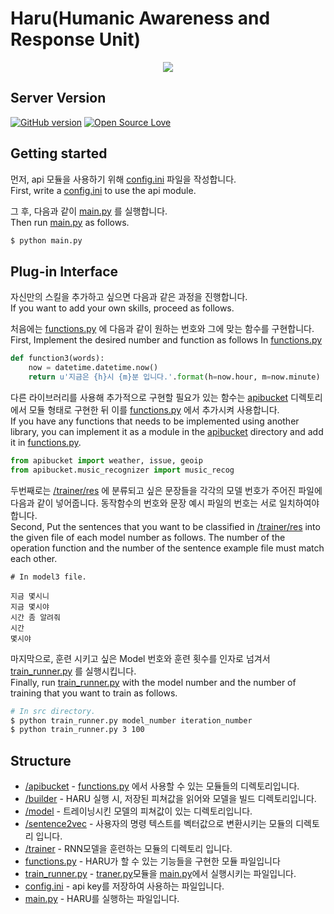 Haru(Humanic Awareness and Response Unit) 
===============================================================================

<p align="center">
  <img src="http://i.imgur.com/0TUUXZO.png">
</p>

## Server Version
[![GitHub version](https://badge.fury.io/gh/boennemann%2Fbadges.svg)](http://badge.fury.io/gh/boennemann%2Fbadges)
[![Open Source Love](https://badges.frapsoft.com/os/mit/mit.svg?v=102)](https://github.com/ellerbrock/open-source-badge/)

## Getting started

먼저, api 모듈을 사용하기 위해 [config.ini](https://github.com/CNUPiedPiper/HARU-Server/blob/master/src/config.ini) 파일을 작성합니다.</br>
First, write a [config.ini](https://github.com/CNUPiedPiper/HARU-Server/blob/master/src/config.ini) to use the api module.

그 후, 다음과 같이 [main.py](https://github.com/CNUPiedPiper/HARU-Server/blob/master/src/main.py) 를 실행합니다.</br>
Then run [main.py](https://github.com/CNUPiedPiper/HARU-Server/blob/master/src/main.py) as follows.
``` bash
$ python main.py
```

## Plug-in Interface
자신만의 스킬을 추가하고 싶으면 다음과 같은 과정을 진행합니다.</br>
If you want to add your own skills, proceed as follows.</br>


처음에는 [functions.py](https://github.com/CNUPiedPiper/HARU-Server/blob/master/src/functions.py) 에 다음과 같이 원하는 번호와 그에 맞는 함수를 구현합니다.</br>
First, Implement the desired number and function as follows In [functions.py](https://github.com/CNUPiedPiper/HARU-Server/blob/master/src/functions.py)

``` python
def function3(words):
    now = datetime.datetime.now()
    return u'지금은 {h}시 {m}분 입니다.'.format(h=now.hour, m=now.minute)
```

다른 라이브러리를 사용해 추가적으로 구현할 필요가 있는 함수는 [apibucket](https://github.com/CNUPiedPiper/HARU-Server/tree/master/src/apibucket) 디렉토리에서 모듈 형태로 구현한 뒤 이를 [functions.py](https://github.com/CNUPiedPiper/HARU-Server/blob/master/src/functions.py) 에서 추가시켜 사용합니다.</br>
If you have any functions that needs to be implemented using another library, you can implement it as a module in the [apibucket](https://github.com/CNUPiedPiper/HARU-Server/tree/master/src/apibucket) directory and add it in [functions.py](https://github.com/CNUPiedPiper/HARU-Server/blob/master/src/functions.py).
``` python
from apibucket import weather, issue, geoip
from apibucket.music_recognizer import music_recog
```

두번째로는 [/trainer/res](https://github.com/CNUPiedPiper/HARU-Server/tree/master/src/trainer/res) 에 분류되고 싶은 문장들을 각각의 모델 번호가 주어진 파일에 다음과 같이 넣어줍니다. 동작함수의 번호와 문장 예시 파일의 번호는 서로 일치하여야 합니다. </br>
Second, Put the sentences that you want to be classified in [/trainer/res](https://github.com/CNUPiedPiper/HARU-Server/tree/master/src/trainer/res) into the given file of each model number as follows. The number of the operation function and the number of the sentence example file must match each other.

``` 
# In model3 file.

지금 몇시니
지금 몇시야
시간 좀 알려줘
시간
몇시야
```


마지막으로, 훈련 시키고 싶은 Model 번호와 훈련 횟수를 인자로 넘겨서 [train_runner.py](https://github.com/CNUPiedPiper/HARU-Server/blob/master/src/train_runner.py) 를 실행시킵니다.</br>
Finally, run [train_runner.py](https://github.com/CNUPiedPiper/HARU-Server/blob/master/src/train_runner.py) with the model number and the number of training that you want to train as follows.
``` bash
# In src directory.
$ python train_runner.py model_number iteration_number
$ python train_runner.py 3 100
```

## Structure

- [/apibucket](https://github.com/CNUPiedPiper/HARU-Server/tree/master/src/apibucket) - [functions.py](https://github.com/CNUPiedPiper/HARU/blob/master/src/functions.py) 에서 사용할 수 있는 모듈들의 디렉토리입니다. </br>
- [/builder](https://github.com/CNUPiedPiper/HARU-Server/tree/master/src/builder) - HARU 실행 시, 저장된 피쳐값을 읽어와 모델을 빌드 디렉토리입니다.</br>
- [/model](https://github.com/CNUPiedPiper/HARU-Server/tree/master/src/model) - 트레이닝시킨 모델의 피쳐값이 있는 디렉토리입니다. </br>
- [/sentence2vec](https://github.com/CNUPiedPiper/HARU-Server/tree/master/src/sentence2vec) - 사용자의 명령 텍스트를 벡터값으로 변환시키는 모듈의 디렉토리 입니다. </br>
- [/trainer](https://github.com/CNUPiedPiper/HARU-Server/tree/master/src/trainer) - RNN모델을 훈련하는 모듈의 디렉토리 입니다. </br>
- [functions.py](https://github.com/CNUPiedPiper/HARU-Server/blob/master/src/functions.py) - HARU가 할 수 있는 기능들을 구현한 모듈 파일입니다</br>
- [train_runner.py](https://github.com/CNUPiedPiper/HARU-Server/blob/master/src/train_runner.py) - [traner.py](https://github.com/CNUPiedPiper/HARU/blob/master/src/trainer/trainer.py)모듈을 [main.py](https://github.com/CNUPiedPiper/HARU/blob/master/src/main.py)에서 실행시키는 파일입니다. </br>
- [config.ini](https://github.com/CNUPiedPiper/HARU-Server/blob/master/src/config.ini) - api key를 저장하여 사용하는 파일입니다. </br>
- [main.py](https://github.com/CNUPiedPiper/HARU-Server/blob/master/src/main.py) - HARU를 실행하는 파일입니다. </br>
